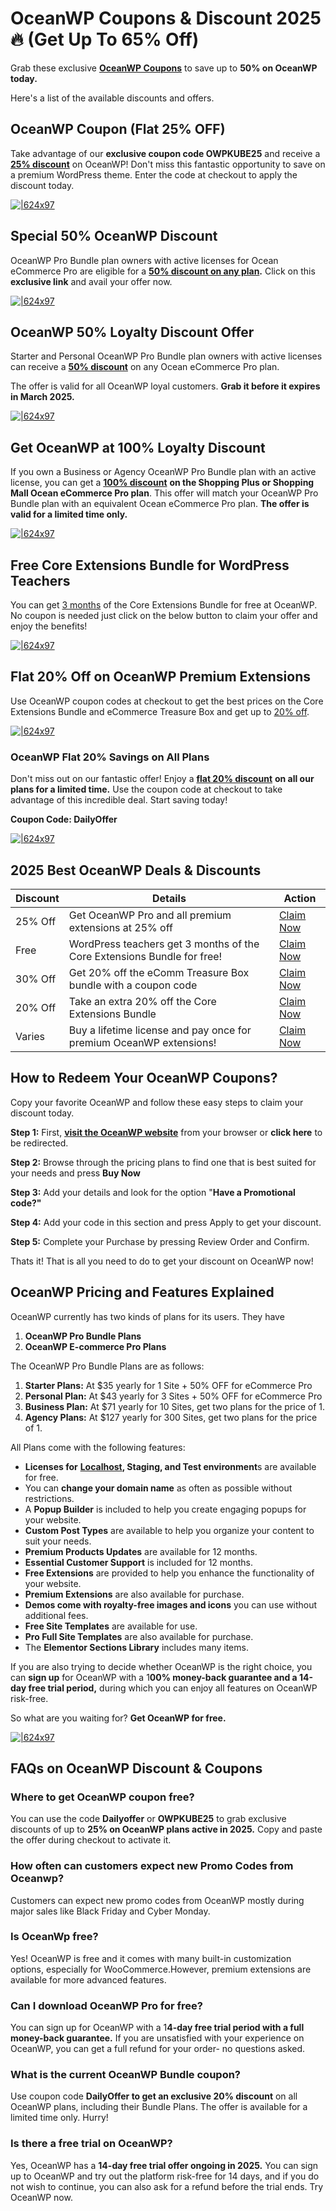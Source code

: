 # OceanWP Coupons & Discount 2025🔥 (Get Up To 65% Off)

Grab these exclusive [**OceanWP Coupons**](https://bit.ly/3IwGWVN) to save up to **50% on OceanWP today.**

Here's a list of the available discounts and offers.

## OceanWP Coupon (Flat 25% OFF)

Take advantage of our **exclusive coupon code OWPKUBE25** and receive a [**25% discount**](https://bit.ly/3IwGWVN) on OceanWP! Don't miss this fantastic opportunity to save on a premium WordPress theme. Enter the code at checkout to apply the discount today.

[![|624x97](https://lh7-rt.googleusercontent.com/docsz/AD_4nXdiBfEwGhwiLOTQG2hB_q5iP4wllQFIZIwkNqLG0JABpzNVD6BnIa8KYh7gHCq-wIxd148ewoqbccRgXYt6G7LNmXrGCYjHY7cTPTv8vx_k-Q4VqyGaUahx4kumMC4edeK_VoSKFw?key=InBFmaGxVxoaJuvk2gYHJwMv)](https://bit.ly/3IwGWVN)
## Special 50% OceanWP Discount

OceanWP Pro Bundle plan owners with active licenses for Ocean eCommerce Pro are eligible for a [**50% discount on any plan**](https://bit.ly/3IwGWVN)**.** Click on this **exclusive link** and avail your offer now.

[![|624x97](https://lh7-rt.googleusercontent.com/docsz/AD_4nXdiBfEwGhwiLOTQG2hB_q5iP4wllQFIZIwkNqLG0JABpzNVD6BnIa8KYh7gHCq-wIxd148ewoqbccRgXYt6G7LNmXrGCYjHY7cTPTv8vx_k-Q4VqyGaUahx4kumMC4edeK_VoSKFw?key=InBFmaGxVxoaJuvk2gYHJwMv)](https://bit.ly/3IwGWVN)

## OceanWP 50% Loyalty Discount Offer

Starter and Personal OceanWP Pro Bundle plan owners with active licenses can receive a [**50% discount**](https://bit.ly/3IwGWVN) on any Ocean eCommerce Pro plan.

The offer is valid for all OceanWP loyal customers. **Grab it before it expires in March 2025.**

[![|624x97](https://lh7-rt.googleusercontent.com/docsz/AD_4nXdiBfEwGhwiLOTQG2hB_q5iP4wllQFIZIwkNqLG0JABpzNVD6BnIa8KYh7gHCq-wIxd148ewoqbccRgXYt6G7LNmXrGCYjHY7cTPTv8vx_k-Q4VqyGaUahx4kumMC4edeK_VoSKFw?key=InBFmaGxVxoaJuvk2gYHJwMv)](https://bit.ly/3IwGWVN)

## Get OceanWP at 100% Loyalty Discount

If you own a Business or Agency OceanWP Pro Bundle plan with an active license, you can get a [**100% discount**](https://bit.ly/3IwGWVN) **on the Shopping Plus or Shopping Mall Ocean eCommerce Pro plan**. This offer will match your OceanWP Pro Bundle plan with an equivalent Ocean eCommerce Pro plan. **The offer is valid for a limited time only.**

[![|624x97](https://lh7-rt.googleusercontent.com/docsz/AD_4nXdiBfEwGhwiLOTQG2hB_q5iP4wllQFIZIwkNqLG0JABpzNVD6BnIa8KYh7gHCq-wIxd148ewoqbccRgXYt6G7LNmXrGCYjHY7cTPTv8vx_k-Q4VqyGaUahx4kumMC4edeK_VoSKFw?key=InBFmaGxVxoaJuvk2gYHJwMv)](https://bit.ly/3IwGWVN)

## Free Core Extensions Bundle for WordPress Teachers
You can get [3 months](https://bit.ly/3IwGWVN) of the Core Extensions Bundle for free at OceanWP. No coupon is needed just click on the below button to claim your offer and enjoy the benefits!

[![|624x97](https://lh7-rt.googleusercontent.com/docsz/AD_4nXdiBfEwGhwiLOTQG2hB_q5iP4wllQFIZIwkNqLG0JABpzNVD6BnIa8KYh7gHCq-wIxd148ewoqbccRgXYt6G7LNmXrGCYjHY7cTPTv8vx_k-Q4VqyGaUahx4kumMC4edeK_VoSKFw?key=InBFmaGxVxoaJuvk2gYHJwMv)](https://bit.ly/3IwGWVN)


## Flat 20% Off on OceanWP Premium Extensions
Use OceanWP coupon codes at checkout to get the best prices on the Core Extensions Bundle and eCommerce Treasure Box and get up to [20% off](https://bit.ly/3IwGWVN).

[![|624x97](https://lh7-rt.googleusercontent.com/docsz/AD_4nXdiBfEwGhwiLOTQG2hB_q5iP4wllQFIZIwkNqLG0JABpzNVD6BnIa8KYh7gHCq-wIxd148ewoqbccRgXYt6G7LNmXrGCYjHY7cTPTv8vx_k-Q4VqyGaUahx4kumMC4edeK_VoSKFw?key=InBFmaGxVxoaJuvk2gYHJwMv)](https://bit.ly/3IwGWVN)

### OceanWP Flat 20% Savings on All Plans

Don't miss out on our fantastic offer! Enjoy a [**flat 20% discount**](https://bit.ly/3IwGWVN) **on all our plans for a limited time.** Use the coupon code at checkout to take advantage of this incredible deal. Start saving today!

**Coupon Code: DailyOffer**

[![|624x97](https://lh7-rt.googleusercontent.com/docsz/AD_4nXdiBfEwGhwiLOTQG2hB_q5iP4wllQFIZIwkNqLG0JABpzNVD6BnIa8KYh7gHCq-wIxd148ewoqbccRgXYt6G7LNmXrGCYjHY7cTPTv8vx_k-Q4VqyGaUahx4kumMC4edeK_VoSKFw?key=InBFmaGxVxoaJuvk2gYHJwMv)](https://bit.ly/3IwGWVN)

## 2025 Best OceanWP Deals & Discounts

Discount|Details|Action|
| --- | --- | --- |
|25% Off|Get OceanWP Pro and all premium extensions at 25% off| [Claim Now](https://bit.ly/3IwGWVN)|
|Free|WordPress teachers get 3 months of the Core Extensions Bundle for free!| [Claim Now](https://bit.ly/3IwGWVN)|
|30% Off|Get 20% off the eComm Treasure Box bundle with a coupon code| [Claim Now](https://bit.ly/3IwGWVN)|
|20% Off| Take an extra 20% off the Core Extensions Bundle| [Claim Now](https://bit.ly/3IwGWVN)|
|Varies|Buy a lifetime license and pay once for premium OceanWP extensions!| [Claim Now](https://bit.ly/3IwGWVN)|

## How to Redeem Your OceanWP Coupons?

Copy your favorite OceanWP and follow these easy steps to claim your discount today.

**Step 1:** First, [**visit the OceanWP website**](https://bit.ly/3IwGWVN) from your browser or **click here** to be redirected.

**Step 2:** Browse through the pricing plans to find one that is best suited for your needs and press **Buy Now**

**Step 3:** Add your details and look for the option "**Have a Promotional code?"**

**Step 4:** Add your code in this section and press Apply to get your discount.

**Step 5:** Complete your Purchase by pressing Review Order and Confirm.

Thats it! That is all you need to do to get your discount on OceanWP now!

## OceanWP Pricing and Features Explained

OceanWP currently has two kinds of plans for its users. They have

1. **OceanWP Pro Bundle Plans**
2. **OceanWP E-commerce Pro Plans**

The OceanWP Pro Bundle Plans are as follows:

1. **Starter Plans:** At $35 yearly for 1 Site + 50% OFF for eCommerce Pro
2. **Personal Plan:** At $43 yearly for 3 Sites + 50% OFF for eCommerce Pro
3. **Business Plan:** At $71 yearly for 10 Sites, get two plans for the price of 1.
4. **Agency Plans:** At $127 yearly for 300 Sites, get two plans for the price of 1.

All Plans come with the following features:

* **Licenses for** [**Localhost**](http://localhost/)**, Staging, and Test environment**s are available for free.
* You can **change your domain name** as often as possible without restrictions.
* A **Popup Builder** is included to help you create engaging popups for your website.
* **Custom Post Types** are available to help you organize your content to suit your needs.
* **Premium Products Updates** are available for 12 months.
* **Essential Customer Support** is included for 12 months.
* **Free Extensions** are provided to help you enhance the functionality of your website.
* **Premium Extensions** are also available for purchase.
* **Demos come with royalty-free images and icons** you can use without additional fees.
* **Free Site Templates** are available for use.
* **Pro Full Site Templates** are also available for purchase.
* The **Elementor Sections Library** includes many items.

If you are also trying to decide whether OceanWP is the right choice, you can **sign up** for OceanWP with a 1**00% money-back guarantee and a 14-day free trial period,** during which you can enjoy all features on OceanWP risk-free.

So what are you waiting for? **Get OceanWP for free.**

[![|624x97](https://lh7-rt.googleusercontent.com/docsz/AD_4nXdiBfEwGhwiLOTQG2hB_q5iP4wllQFIZIwkNqLG0JABpzNVD6BnIa8KYh7gHCq-wIxd148ewoqbccRgXYt6G7LNmXrGCYjHY7cTPTv8vx_k-Q4VqyGaUahx4kumMC4edeK_VoSKFw?key=InBFmaGxVxoaJuvk2gYHJwMv)](https://bit.ly/3IwGWVN)

## FAQs on OceanWP Discount & Coupons

### Where to get OceanWP coupon free?

You can use the code **Dailyoffer** or **OWPKUBE25** to grab exclusive discounts of up to **25% on OceanWP plans active in 2025.** Copy and paste the offer during checkout to activate it.
### How often can customers expect new Promo Codes from Oceanwp?

Customers can expect new promo codes from OceanWP mostly during major sales like Black Friday and Cyber Monday.

### Is OceanWp free?

Yes! OceanWP is free and it comes with many built-in customization options, especially for WooCommerce.However, premium extensions are available for more advanced features.

### Can I download OceanWP Pro for free?

You can sign up for OceanWP with a 1**4-day free trial period with a full money-back guarantee.** If you are unsatisfied with your experience on OceanWP, you can get a full refund for your order- no questions asked.

### What is the current OceanWP Bundle coupon?

Use coupon code **DailyOffer to get an exclusive 20% discount** on all OceanWP plans, including their Bundle Plans. The offer is available for a limited time only. Hurry!

### Is there a free trial on OceanWP?

Yes, OceanWP has a **14-day free trial offer ongoing in 2025.** You can sign up to OceanWP and try out the platform risk-free for 14 days, and if you do not wish to continue, you can also ask for a refund before the trial ends. Try OceanWP now.
